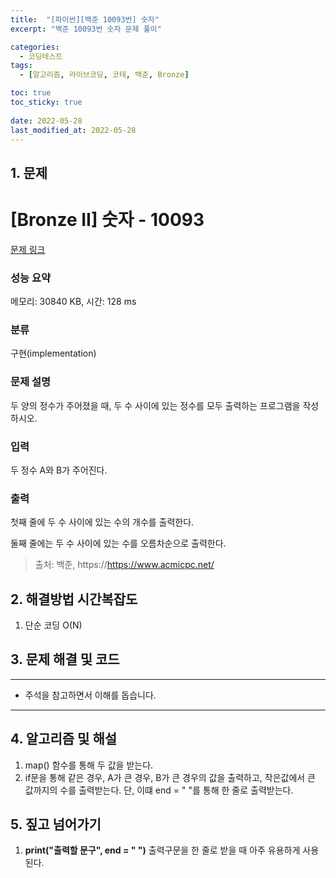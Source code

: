 ```yaml
---
title:  "[파이썬][백준 10093번] 숫자"
excerpt: "백준 10093번 숫자 문제 풀이"

categories:
  - 코딩테스트
tags:
  - [알고리즘, 라이브코딩, 코테, 백준, Bronze]

toc: true
toc_sticky: true
 
date: 2022-05-28
last_modified_at: 2022-05-28
---
```



## 1. 문제

# [Bronze II] 숫자 - 10093 

[문제 링크](https://www.acmicpc.net/problem/10093) 

### 성능 요약

메모리: 30840 KB, 시간: 128 ms

### 분류

구현(implementation)

### 문제 설명

<p>두 양의 정수가 주어졌을 때, 두 수 사이에 있는 정수를 모두 출력하는 프로그램을 작성하시오.</p>

### 입력 

 <p>두 정수 A와 B가 주어진다.</p>

### 출력 

 <p>첫째 줄에 두 수 사이에 있는 수의 개수를 출력한다.</p>

<p>둘째 줄에는 두 수 사이에 있는 수를 오름차순으로 출력한다.</p>




> 출처: 백준, https://https://www.acmicpc.net/

## 2. 해결방법 시간복잡도
1. 단순 코딩 O(N)


## 3. 문제 해결 및 코드
--- 

<script src="https://gist.github.com/godhin/659732ed00af5c523b97b60d1d77ebaa.js"></script>

- 주석을 참고하면서 이해를 돕습니다.
---

## 4. 알고리즘 및 해설

1. map() 함수를 통해 두 값을 받는다.
2. if문을 통해 같은 경우, A가 큰 경우, B가 큰 경우의 값을 출력하고, 작은값에서 큰 값까지의 수를 출력받는다. 단, 이떄 end = " "를 통해 한 줄로 출력받는다.

## 5. 짚고 넘어가기

1. **print("출력할 문구", end = " ")** 출력구문을 한 줄로 받을 때 아주 유용하게 사용된다.